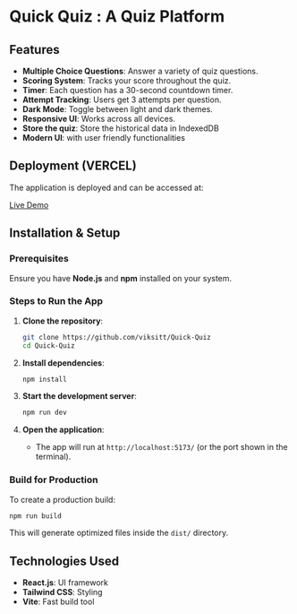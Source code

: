 # Quick Quiz : A Quiz Platform

## Features

- **Multiple Choice Questions**: Answer a variety of quiz questions.
- **Scoring System**: Tracks your score throughout the quiz.
- **Timer**: Each question has a 30-second countdown timer.
- **Attempt Tracking**: Users get 3 attempts per question.
- **Dark Mode**: Toggle between light and dark themes.
- **Responsive UI**: Works across all devices.
- **Store the quiz**: Store the historical data in IndexedDB
- **Modern UI**: with user friendly functionalities

## Deployment (VERCEL)

The application is deployed and can be accessed at:

[Live Demo](https://quick-quiz-orcin.vercel.app/)

## Installation & Setup

### Prerequisites

Ensure you have **Node.js** and **npm** installed on your system.

### Steps to Run the App

1. **Clone the repository**:

   ```sh
   git clone https://github.com/viksitt/Quick-Quiz
   cd Quick-Quiz
   ```

2. **Install dependencies**:

   ```sh
   npm install
   ```

3. **Start the development server**:

   ```sh
   npm run dev
   ```

4. **Open the application**:

   - The app will run at `http://localhost:5173/` (or the port shown in the terminal).

### Build for Production

To create a production build:

```sh
npm run build
```

This will generate optimized files inside the `dist/` directory.

## Technologies Used

- **React.js**: UI framework 
- **Tailwind CSS**: Styling
- **Vite**: Fast build tool



